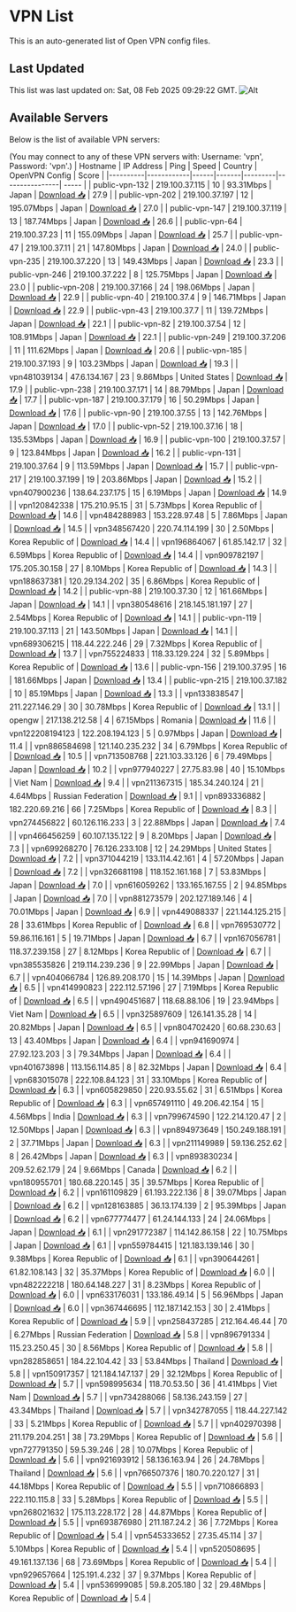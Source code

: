 # VPN List

This is an auto-generated list of Open VPN config files.

## Last Updated

This list was last updated on: Sat, 08 Feb 2025 09:29:22 GMT.
![Alt](https://repobeats.axiom.co/api/embed/186b98318ef1479477931607c1ad7d823f12451f.svg "Repobeats analytics image")

## Available Servers

Below is the list of available VPN servers:

(You may connect to any of these VPN servers with: Username: 'vpn', Password: 'vpn'.)
| Hostname | IP Address | Ping | Speed | Country | OpenVPN Config | Score |
|----------|------------|------|-------|---------|----------------| ----- |
| public-vpn-132 | 219.100.37.115 | 10 | 93.31Mbps | Japan | [Download 📥](./configs/server_0_JP.ovpn) | 27.9 |
| public-vpn-202 | 219.100.37.197 | 12 | 195.07Mbps | Japan | [Download 📥](./configs/server_1_JP.ovpn) | 27.0 |
| public-vpn-147 | 219.100.37.119 | 13 | 187.74Mbps | Japan | [Download 📥](./configs/server_2_JP.ovpn) | 26.6 |
| public-vpn-64 | 219.100.37.23 | 11 | 155.09Mbps | Japan | [Download 📥](./configs/server_3_JP.ovpn) | 25.7 |
| public-vpn-47 | 219.100.37.11 | 21 | 147.80Mbps | Japan | [Download 📥](./configs/server_4_JP.ovpn) | 24.0 |
| public-vpn-235 | 219.100.37.220 | 13 | 149.43Mbps | Japan | [Download 📥](./configs/server_5_JP.ovpn) | 23.3 |
| public-vpn-246 | 219.100.37.222 | 8 | 125.75Mbps | Japan | [Download 📥](./configs/server_6_JP.ovpn) | 23.0 |
| public-vpn-208 | 219.100.37.166 | 24 | 198.06Mbps | Japan | [Download 📥](./configs/server_7_JP.ovpn) | 22.9 |
| public-vpn-40 | 219.100.37.4 | 9 | 146.71Mbps | Japan | [Download 📥](./configs/server_8_JP.ovpn) | 22.9 |
| public-vpn-43 | 219.100.37.7 | 11 | 139.72Mbps | Japan | [Download 📥](./configs/server_9_JP.ovpn) | 22.1 |
| public-vpn-82 | 219.100.37.54 | 12 | 108.91Mbps | Japan | [Download 📥](./configs/server_10_JP.ovpn) | 22.1 |
| public-vpn-249 | 219.100.37.206 | 11 | 111.62Mbps | Japan | [Download 📥](./configs/server_11_JP.ovpn) | 20.6 |
| public-vpn-185 | 219.100.37.193 | 9 | 103.23Mbps | Japan | [Download 📥](./configs/server_12_JP.ovpn) | 19.3 |
| vpn481039134 | 47.6.134.167 | 23 | 9.86Mbps | United States | [Download 📥](./configs/server_13_US.ovpn) | 17.9 |
| public-vpn-238 | 219.100.37.171 | 14 | 88.79Mbps | Japan | [Download 📥](./configs/server_14_JP.ovpn) | 17.7 |
| public-vpn-187 | 219.100.37.179 | 16 | 50.29Mbps | Japan | [Download 📥](./configs/server_15_JP.ovpn) | 17.6 |
| public-vpn-90 | 219.100.37.55 | 13 | 142.76Mbps | Japan | [Download 📥](./configs/server_16_JP.ovpn) | 17.0 |
| public-vpn-52 | 219.100.37.16 | 18 | 135.53Mbps | Japan | [Download 📥](./configs/server_17_JP.ovpn) | 16.9 |
| public-vpn-100 | 219.100.37.57 | 9 | 123.84Mbps | Japan | [Download 📥](./configs/server_18_JP.ovpn) | 16.2 |
| public-vpn-131 | 219.100.37.64 | 9 | 113.59Mbps | Japan | [Download 📥](./configs/server_19_JP.ovpn) | 15.7 |
| public-vpn-217 | 219.100.37.199 | 19 | 203.86Mbps | Japan | [Download 📥](./configs/server_20_JP.ovpn) | 15.2 |
| vpn407900236 | 138.64.237.175 | 15 | 6.19Mbps | Japan | [Download 📥](./configs/server_21_JP.ovpn) | 14.9 |
| vpn120842338 | 175.210.95.15 | 31 | 5.73Mbps | Korea Republic of | [Download 📥](./configs/server_22_KR.ovpn) | 14.6 |
| vpn484288983 | 153.228.97.48 | 5 | 7.86Mbps | Japan | [Download 📥](./configs/server_23_JP.ovpn) | 14.5 |
| vpn348567420 | 220.74.114.199 | 30 | 2.50Mbps | Korea Republic of | [Download 📥](./configs/server_24_KR.ovpn) | 14.4 |
| vpn196864067 | 61.85.142.17 | 32 | 6.59Mbps | Korea Republic of | [Download 📥](./configs/server_25_KR.ovpn) | 14.4 |
| vpn909782197 | 175.205.30.158 | 27 | 8.10Mbps | Korea Republic of | [Download 📥](./configs/server_26_KR.ovpn) | 14.3 |
| vpn188637381 | 120.29.134.202 | 35 | 6.86Mbps | Korea Republic of | [Download 📥](./configs/server_27_KR.ovpn) | 14.2 |
| public-vpn-88 | 219.100.37.30 | 12 | 161.66Mbps | Japan | [Download 📥](./configs/server_28_JP.ovpn) | 14.1 |
| vpn380548616 | 218.145.181.197 | 27 | 2.54Mbps | Korea Republic of | [Download 📥](./configs/server_29_KR.ovpn) | 14.1 |
| public-vpn-119 | 219.100.37.113 | 21 | 143.50Mbps | Japan | [Download 📥](./configs/server_30_JP.ovpn) | 14.1 |
| vpn689306215 | 118.44.222.246 | 29 | 7.32Mbps | Korea Republic of | [Download 📥](./configs/server_31_KR.ovpn) | 13.7 |
| vpn755224833 | 118.33.129.224 | 32 | 5.89Mbps | Korea Republic of | [Download 📥](./configs/server_32_KR.ovpn) | 13.6 |
| public-vpn-156 | 219.100.37.95 | 16 | 181.66Mbps | Japan | [Download 📥](./configs/server_33_JP.ovpn) | 13.4 |
| public-vpn-215 | 219.100.37.182 | 10 | 85.19Mbps | Japan | [Download 📥](./configs/server_34_JP.ovpn) | 13.3 |
| vpn133838547 | 211.227.146.29 | 30 | 30.78Mbps | Korea Republic of | [Download 📥](./configs/server_35_KR.ovpn) | 13.1 |
| opengw | 217.138.212.58 | 4 | 67.15Mbps | Romania | [Download 📥](./configs/server_36_RO.ovpn) | 11.6 |
| vpn122208194123 | 122.208.194.123 | 5 | 0.97Mbps | Japan | [Download 📥](./configs/server_37_JP.ovpn) | 11.4 |
| vpn886584698 | 121.140.235.232 | 34 | 6.79Mbps | Korea Republic of | [Download 📥](./configs/server_38_KR.ovpn) | 10.5 |
| vpn713508768 | 221.103.33.126 | 6 | 79.49Mbps | Japan | [Download 📥](./configs/server_39_JP.ovpn) | 10.2 |
| vpn977940227 | 27.75.83.98 | 40 | 15.10Mbps | Viet Nam | [Download 📥](./configs/server_40_VN.ovpn) | 9.4 |
| vpn211367315 | 185.34.240.124 | 21 | 4.64Mbps | Russian Federation | [Download 📥](./configs/server_41_RU.ovpn) | 9.1 |
| vpn893336882 | 182.220.69.216 | 66 | 7.25Mbps | Korea Republic of | [Download 📥](./configs/server_42_KR.ovpn) | 8.3 |
| vpn274456822 | 60.126.116.233 | 3 | 22.88Mbps | Japan | [Download 📥](./configs/server_43_JP.ovpn) | 7.4 |
| vpn466456259 | 60.107.135.122 | 9 | 8.20Mbps | Japan | [Download 📥](./configs/server_44_JP.ovpn) | 7.3 |
| vpn699268270 | 76.126.233.108 | 12 | 24.29Mbps | United States | [Download 📥](./configs/server_45_US.ovpn) | 7.2 |
| vpn371044219 | 133.114.42.161 | 4 | 57.20Mbps | Japan | [Download 📥](./configs/server_46_JP.ovpn) | 7.2 |
| vpn326681198 | 118.152.161.168 | 7 | 53.83Mbps | Japan | [Download 📥](./configs/server_47_JP.ovpn) | 7.0 |
| vpn616059262 | 133.165.167.55 | 2 | 94.85Mbps | Japan | [Download 📥](./configs/server_48_JP.ovpn) | 7.0 |
| vpn881273579 | 202.127.189.146 | 4 | 70.01Mbps | Japan | [Download 📥](./configs/server_49_JP.ovpn) | 6.9 |
| vpn449088337 | 221.144.125.215 | 28 | 33.61Mbps | Korea Republic of | [Download 📥](./configs/server_50_KR.ovpn) | 6.8 |
| vpn769530772 | 59.86.116.161 | 5 | 19.71Mbps | Japan | [Download 📥](./configs/server_51_JP.ovpn) | 6.7 |
| vpn167056781 | 118.37.239.158 | 27 | 8.12Mbps | Korea Republic of | [Download 📥](./configs/server_52_KR.ovpn) | 6.7 |
| vpn385535826 | 219.114.239.236 | 9 | 22.99Mbps | Japan | [Download 📥](./configs/server_53_JP.ovpn) | 6.7 |
| vpn404066784 | 126.89.208.170 | 15 | 14.39Mbps | Japan | [Download 📥](./configs/server_54_JP.ovpn) | 6.5 |
| vpn414990823 | 222.112.57.196 | 27 | 7.19Mbps | Korea Republic of | [Download 📥](./configs/server_55_KR.ovpn) | 6.5 |
| vpn490451687 | 118.68.88.106 | 19 | 23.94Mbps | Viet Nam | [Download 📥](./configs/server_56_VN.ovpn) | 6.5 |
| vpn325897609 | 126.141.35.28 | 14 | 20.82Mbps | Japan | [Download 📥](./configs/server_57_JP.ovpn) | 6.5 |
| vpn804702420 | 60.68.230.63 | 13 | 43.40Mbps | Japan | [Download 📥](./configs/server_58_JP.ovpn) | 6.4 |
| vpn941690974 | 27.92.123.203 | 3 | 79.34Mbps | Japan | [Download 📥](./configs/server_59_JP.ovpn) | 6.4 |
| vpn401673898 | 113.156.114.85 | 8 | 82.32Mbps | Japan | [Download 📥](./configs/server_60_JP.ovpn) | 6.4 |
| vpn683015078 | 222.108.84.123 | 31 | 33.10Mbps | Korea Republic of | [Download 📥](./configs/server_61_KR.ovpn) | 6.3 |
| vpn605829850 | 220.93.55.62 | 31 | 6.51Mbps | Korea Republic of | [Download 📥](./configs/server_62_KR.ovpn) | 6.3 |
| vpn657491110 | 49.206.42.154 | 15 | 4.56Mbps | India | [Download 📥](./configs/server_63_IN.ovpn) | 6.3 |
| vpn799674590 | 122.214.120.47 | 2 | 12.50Mbps | Japan | [Download 📥](./configs/server_64_JP.ovpn) | 6.3 |
| vpn894973649 | 150.249.188.191 | 2 | 37.71Mbps | Japan | [Download 📥](./configs/server_65_JP.ovpn) | 6.3 |
| vpn211149989 | 59.136.252.62 | 8 | 26.42Mbps | Japan | [Download 📥](./configs/server_66_JP.ovpn) | 6.3 |
| vpn893830234 | 209.52.62.179 | 24 | 9.66Mbps | Canada | [Download 📥](./configs/server_67_CA.ovpn) | 6.2 |
| vpn180955701 | 180.68.220.145 | 35 | 39.57Mbps | Korea Republic of | [Download 📥](./configs/server_68_KR.ovpn) | 6.2 |
| vpn161109829 | 61.193.222.136 | 8 | 39.07Mbps | Japan | [Download 📥](./configs/server_69_JP.ovpn) | 6.2 |
| vpn128163885 | 36.13.174.139 | 2 | 95.39Mbps | Japan | [Download 📥](./configs/server_70_JP.ovpn) | 6.2 |
| vpn677774477 | 61.24.144.133 | 24 | 24.06Mbps | Japan | [Download 📥](./configs/server_71_JP.ovpn) | 6.1 |
| vpn291772387 | 114.142.86.158 | 22 | 10.75Mbps | Japan | [Download 📥](./configs/server_72_JP.ovpn) | 6.1 |
| vpn559784415 | 121.183.139.146 | 30 | 9.38Mbps | Korea Republic of | [Download 📥](./configs/server_73_KR.ovpn) | 6.1 |
| vpn390644261 | 61.82.108.143 | 32 | 35.37Mbps | Korea Republic of | [Download 📥](./configs/server_74_KR.ovpn) | 6.0 |
| vpn482222218 | 180.64.148.227 | 31 | 8.23Mbps | Korea Republic of | [Download 📥](./configs/server_75_KR.ovpn) | 6.0 |
| vpn633176031 | 133.186.49.14 | 5 | 56.96Mbps | Japan | [Download 📥](./configs/server_76_JP.ovpn) | 6.0 |
| vpn367446695 | 112.187.142.153 | 30 | 2.41Mbps | Korea Republic of | [Download 📥](./configs/server_77_KR.ovpn) | 5.9 |
| vpn258437285 | 212.164.46.44 | 70 | 6.27Mbps | Russian Federation | [Download 📥](./configs/server_78_RU.ovpn) | 5.8 |
| vpn896791334 | 115.23.250.45 | 30 | 8.56Mbps | Korea Republic of | [Download 📥](./configs/server_79_KR.ovpn) | 5.8 |
| vpn282858651 | 184.22.104.42 | 33 | 53.84Mbps | Thailand | [Download 📥](./configs/server_80_TH.ovpn) | 5.8 |
| vpn150917357 | 121.184.147.137 | 29 | 32.12Mbps | Korea Republic of | [Download 📥](./configs/server_81_KR.ovpn) | 5.7 |
| vpn598995634 | 118.70.53.50 | 36 | 41.41Mbps | Viet Nam | [Download 📥](./configs/server_82_VN.ovpn) | 5.7 |
| vpn734288066 | 58.136.243.159 | 27 | 43.34Mbps | Thailand | [Download 📥](./configs/server_83_TH.ovpn) | 5.7 |
| vpn342787055 | 118.44.227.142 | 33 | 5.21Mbps | Korea Republic of | [Download 📥](./configs/server_84_KR.ovpn) | 5.7 |
| vpn402970398 | 211.179.204.251 | 38 | 73.29Mbps | Korea Republic of | [Download 📥](./configs/server_85_KR.ovpn) | 5.6 |
| vpn727791350 | 59.5.39.246 | 28 | 10.07Mbps | Korea Republic of | [Download 📥](./configs/server_86_KR.ovpn) | 5.6 |
| vpn921693912 | 58.136.163.94 | 26 | 24.78Mbps | Thailand | [Download 📥](./configs/server_87_TH.ovpn) | 5.6 |
| vpn766507376 | 180.70.220.127 | 31 | 44.18Mbps | Korea Republic of | [Download 📥](./configs/server_88_KR.ovpn) | 5.5 |
| vpn710866893 | 222.110.115.8 | 33 | 5.28Mbps | Korea Republic of | [Download 📥](./configs/server_89_KR.ovpn) | 5.5 |
| vpn268021632 | 175.113.228.172 | 28 | 44.87Mbps | Korea Republic of | [Download 📥](./configs/server_90_KR.ovpn) | 5.5 |
| vpn693876980 | 211.187.24.2 | 36 | 7.72Mbps | Korea Republic of | [Download 📥](./configs/server_91_KR.ovpn) | 5.4 |
| vpn545333652 | 27.35.45.114 | 37 | 5.10Mbps | Korea Republic of | [Download 📥](./configs/server_92_KR.ovpn) | 5.4 |
| vpn520508695 | 49.161.137.136 | 68 | 73.69Mbps | Korea Republic of | [Download 📥](./configs/server_93_KR.ovpn) | 5.4 |
| vpn929657664 | 125.191.4.232 | 37 | 9.37Mbps | Korea Republic of | [Download 📥](./configs/server_94_KR.ovpn) | 5.4 |
| vpn536999085 | 59.8.205.180 | 32 | 29.48Mbps | Korea Republic of | [Download 📥](./configs/server_95_KR.ovpn) | 5.4 |
